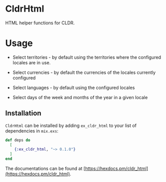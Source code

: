 # CldrHtml

HTML helper functions for CLDR.

# Usage

* Select territories - by default using the territories where the configured locales are in use.

* Select currencies - by default the currencies of the locales currently configured

* Select languages - by default using the configured locales

* Select days of the week and months of the year in a given locale

## Installation

`CldrHtml` can be installed by adding `ex_cldr_html` to your list of dependencies in `mix.exs`:

```elixir
def deps do
  [
    {:ex_cldr_html, "~> 0.1.0"}
  ]
end
```
The documentations can be found at [https://hexdocs.pm/cldr_html](https://hexdocs.pm/cldr_html).

